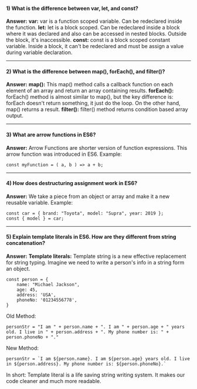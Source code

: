 #### 1) What is the difference between var, let, and const?

**Answer:**
**var:** var is a function scoped variable. Can be redeclared inside the function.
**let:** let is a block scoped. Can be redeclared inside a block where it was declared and also can be accessed in nested blocks. Outside the block, it's inaccessible.
**const:** const is a block scoped constant variable. Inside a block, it can't be redeclared and must be assign a value during variable declaration.

---

#### 2) What is the difference between map(), forEach(), and filter()?

**Answer:**
**map():** This map() method calls a callback function on each element of an array and return an array containing results.
**forEach():** forEach() method is almost similar to map(), but the key difference is: forEach doesn't return something, it just do the loop. On the other hand, map() returns a result.
**filter():** filter() method returns condition based array output.

---

#### 3) What are arrow functions in ES6?

**Answer:**
Arrow Functions are shorter version of function expressions. This arrow function was introduced in ES6. Example:

```
const myFunction = ( a, b ) => a + b;
```

---

#### 4) How does destructuring assignment work in ES6?

**Answer:**
We take a piece from an object or array and make it a new reusable variable. Example:

```
const car = { brand: "Toyota", model: "Supra", year: 2019 };
const { model } = car;
```

---

#### 5) Explain template literals in ES6. How are they different from string concatenation?

**Answer:**
**Template literals:** Template string is a new effective replacement for string typing. Imagine we need to write a person's info in a string form an object.

```
const person = {
    name: "Michael Jackson",
    age: 45,
    address: 'USA',
    phoneNo: '01234556778',
}
```

Old Method:

```
personStr = "I am " + person.name + ". I am " + person.age + " years old. I live in " + person.address + ". My phone number is: " + person.phoneNo + "."
```

New Method:

```
personStr = `I am ${person.name}. I am ${person.age} years old. I live in ${person.address}. My phone number is: ${person.phoneNo}.`
```

In short: Template literal is a life saving string writing system. It makes our code cleaner and much more readable.

